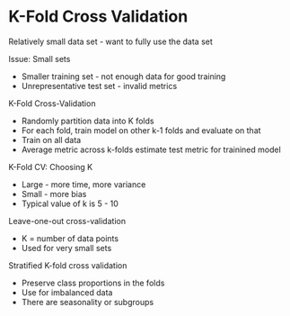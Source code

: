 # K-Fold Cross Validation

Relatively small data set - want to fully use the data set

Issue: Small sets

* Smaller training set - not enough data for good training
* Unrepresentative test set - invalid metrics

K-Fold Cross-Validation

* Randomly partition data into K folds
* For each fold, train model on other k-1 folds and evaluate on that
* Train on all data
* Average metric across k-folds estimate test metric for trainined model

K-Fold CV: Choosing K

* Large - more time, more variance
* Small - more bias
* Typical value of k is 5 - 10

Leave-one-out cross-validation

* K = number of data points
* Used for very small sets

Stratified K-fold cross validation

* Preserve class proportions in the folds
* Use for imbalanced data
* There are seasonality or subgroups